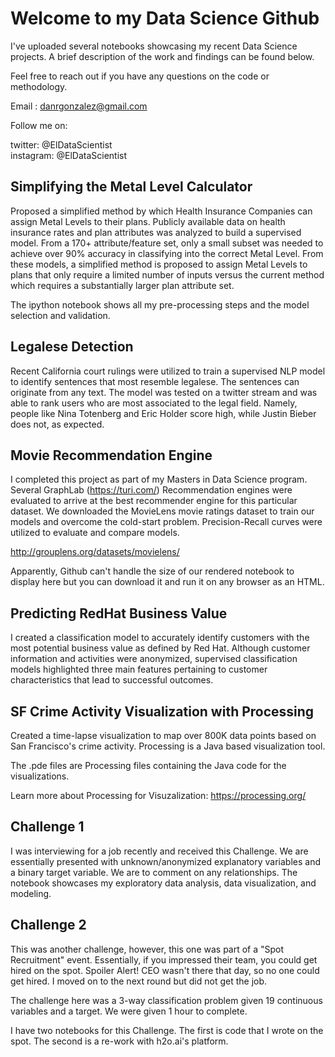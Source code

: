 # Welcome to my Data Science Github

I've uploaded several notebooks showcasing my recent Data Science projects. A brief description of the work and findings can be found below. 

Feel free to reach out if you have any questions on the code or methodology.

Email :    danrgonzalez@gmail.com

Follow me on:

twitter:   @ElDataScientist  
instagram: @ElDataScientist

## Simplifying the Metal Level Calculator

Proposed a simplified method by which Health Insurance Companies can assign Metal Levels to their plans. Publicly available data on health insurance rates and plan attributes was analyzed to build a supervised model. From a 170+ attribute/feature set, only a small subset was needed  to achieve over 90% accuracy in classifying into the correct Metal Level. From these models, a simplified method is proposed to assign Metal Levels to plans that only require a limited number of inputs versus the current method which requires a substantially larger plan attribute set.  

The ipython notebook shows all my pre-processing steps and the model selection and validation. 

## Legalese Detection

Recent California court rulings were utilized to train a supervised NLP model to identify sentences that most resemble legalese. The sentences can originate from any text. The model was tested on a twitter stream and was able to rank users who are most associated to the legal field. Namely, people like Nina Totenberg and Eric Holder score high, while Justin Bieber does not, as expected.

## Movie Recommendation Engine

I completed this project as part of my Masters in Data Science program. Several GraphLab (https://turi.com/) Recommendation engines were evaluated to arrive at the best recommender engine for this particular dataset. We downloaded the MovieLens movie ratings dataset to train our models and overcome the cold-start problem. Precision-Recall curves were utilized to evaluate and compare models. 

http://grouplens.org/datasets/movielens/

Apparently, Github can't handle the size of our rendered notebook to display here but you can download it and run it on any browser as an HTML. 

## Predicting RedHat Business Value

I created a classification model to accurately identify customers with the most potential business value as defined by Red Hat. Although customer information and activities were anonymized, supervised classification models highlighted three main features pertaining to customer characteristics that lead to successful outcomes.

## SF Crime Activity Visualization with Processing

Created a time-lapse visualization to map over 800K data points based on San Francisco's crime activity. Processing is a Java based visualization tool.

The .pde files are Processing files containing the Java code for the visualizations. 

Learn more about Processing for Visuzalization: https://processing.org/

## Challenge 1

I was interviewing for a job recently and received this Challenge. We are essentially presented with unknown/anonymized explanatory variables and a binary target variable. We are to comment on any relationships. The notebook showcases my exploratory data analysis, data visualization, and modeling. 

## Challenge 2

This was another challenge, however, this one was part of a "Spot Recruitment" event. Essentially, if you impressed their team, you could get hired on the spot. Spoiler Alert! CEO wasn't there that day, so no one could get hired. I moved on to the next round but did not get the job.

The challenge here was a 3-way classification problem given 19 continuous variables and a target. We were given 1 hour to complete. 

I have two notebooks for this Challenge. The first is code that I wrote on the spot. The second is a re-work with h2o.ai's platform.
